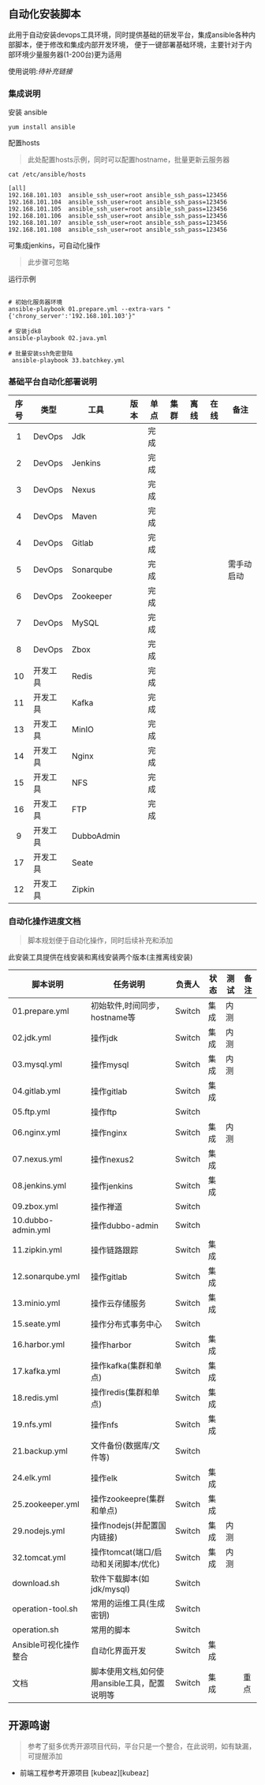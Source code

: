 ## 自动化安装脚本
此用于自动安装devops工具环境，同时提供基础的研发平台，集成ansible各种内部脚本，便于修改和集成内部开发环境，
便于一键部署基础环境，主要针对于内部环境少量服务器(1-200台)更为适用

使用说明:<i>待补充链接</i>

### 集成说明

安装 ansible

```shell
yum install ansible
```

配置hosts
>  此处配置hosts示例，同时可以配置hostname，批量更新云服务器

```shell
cat /etc/ansible/hosts

[all]
192.168.101.103  ansible_ssh_user=root ansible_ssh_pass=123456
192.168.101.104  ansible_ssh_user=root ansible_ssh_pass=123456
192.168.101.105  ansible_ssh_user=root ansible_ssh_pass=123456
192.168.101.106  ansible_ssh_user=root ansible_ssh_pass=123456
192.168.101.107  ansible_ssh_user=root ansible_ssh_pass=123456
192.168.101.108  ansible_ssh_user=root ansible_ssh_pass=123456
```

可集成jenkins，可自动化操作
> 此步骤可忽略

运行示例
```shell

# 初始化服务器环境
ansible-playbook 01.prepare.yml --extra-vars "{'chrony_server':'192.168.101.103'}"

# 安装jdk8
ansible-playbook 02.java.yml

# 批量安装ssh免密登陆
 ansible-playbook 33.batchkey.yml

```

### 基础平台自动化部署说明

| 序号 | 类型     | 工具       | 版本 | 单点 | 集群 | 离线 | 在线 | 备注       |
|:----:|----------|------------|------|------|------|------|------|------------|
| 1    | DevOps   | Jdk        |      | 完成 |      |      |      |            |
| 2    | DevOps   | Jenkins    |      | 完成 |      |      |      |            |
| 3    | DevOps   | Nexus      |      | 完成 |      |      |      |            |
| 4    | DevOps   | Maven      |      | 完成 |      |      |      |            |
| 4    | DevOps   | Gitlab     |      | 完成 |      |      |      |            |
| 5    | DevOps   | Sonarqube  |      | 完成 |      |      |      | 需手动启动 |
| 6    | DevOps   | Zookeeper  |      | 完成 |      |      |      |            |
| 7    | DevOps   | MySQL      |      | 完成 |      |      |      |            |
| 8    | DevOps   | Zbox       |      | 完成 |      |      |      |            |
| 10   | 开发工具 | Redis      |      | 完成 |      |      |      |            |
| 11   | 开发工具 | Kafka      |      | 完成 |      |      |      |            |
| 13   | 开发工具 | MinIO      |      | 完成 |      |      |      |            |
| 14   | 开发工具 | Nginx      |      | 完成 |      |      |      |            |
| 15   | 开发工具 | NFS        |      | 完成 |      |      |      |            |
| 16   | 开发工具 | FTP        |      | 完成 |      |      |      |            |
| 9    | 开发工具 | DubboAdmin |      |      |      |      |      |            |
| 17   | 开发工具 | Seate      |      |      |      |      |      |            |
| 12   | 开发工具 | Zipkin     |      |      |      |      |      |            |

### 自动化操作进度文档
> 脚本规划便于自动化操作，同时后续补充和添加

此安装工具提供在线安装和离线安装两个版本(主推离线安装)

| 脚本说明              | 任务说明                                     | 负责人 | 状态 | 测试 | 备注 |
|-----------------------|----------------------------------------------|--------|------|------|------|
| 01.prepare.yml        | 初始软件,时间同步，hostname等                | Switch | 集成 | 内测 |      |
| 02.jdk.yml            | 操作jdk                                      | Switch | 集成 | 内测 |      |
| 03.mysql.yml          | 操作mysql                                    | Switch | 集成 | 内测 |      |
| 04.gitlab.yml         | 操作gitlab                                   | Switch | 集成 |      |      |
| 05.ftp.yml            | 操作ftp                                      | Switch |      |      |      |
| 06.nginx.yml          | 操作nginx                                    | Switch | 集成 | 内测 |      |
| 07.nexus.yml          | 操作nexus2                                   | Switch | 集成 |      |      |
| 08.jenkins.yml        | 操作jenkins                                  | Switch | 集成 |      |      |
| 09.zbox.yml           | 操作禅道                                     | Switch |      |      |      |
| 10.dubbo-admin.yml    | 操作dubbo-admin                              | Switch |      |      |      |
| 11.zipkin.yml         | 操作链路跟踪                                 | Switch | 集成 |      |      |
| 12.sonarqube.yml      | 操作gitlab                                   | Switch | 集成 |      |      |
| 13.minio.yml          | 操作云存储服务                               | Switch | 集成 |      |      |
| 15.seate.yml          | 操作分布式事务中心                           | Switch |      |      |      |
| 16.harbor.yml         | 操作harbor                                   | Switch | 集成 |      |      |
| 17.kafka.yml          | 操作kafka(集群和单点)                        | Switch | 集成 |      |      |
| 18.redis.yml          | 操作redis(集群和单点)                        | Switch | 集成 |      |      |
| 19.nfs.yml            | 操作nfs                                      | Switch | 集成 |      |      |
| 21.backup.yml         | 文件备份(数据库/文件等)                      | Switch |      |      |      |
| 24.elk.yml            | 操作elk                                      | Switch | 集成 |      |      |
| 25.zookeeper.yml      | 操作zookeepre(集群和单点)                    | Switch | 集成 |      |      |
| 29.nodejs.yml         | 操作nodejs(并配置国内链接)                   | Switch | 集成 | 内测 |      |
| 32.tomcat.yml         | 操作tomcat(端口/启动和关闭脚本/优化)         | Switch | 集成 | 内测 |      |
| download.sh           | 软件下载脚本(如jdk/mysql)                    | Switch |      |      |      |
| operation-tool.sh     | 常用的运维工具(生成密钥)                     | Switch |      |      |      |
| operation.sh          | 常用的脚本                                   | Switch |      |      |      |
| Ansible可视化操作整合 | 自动化界面开发                               | Switch | 集成 |      |      |
| 文档                  | 脚本使用文档,如何使用ansible工具，配置说明等 | Switch | 集成 |      | 重点 |

## 开源鸣谢
> 参考了挺多优秀开源项目代码，平台只是一个整合，在此说明，如有缺漏，可提醒添加

- 前端工程参考开源项目 [kubeaz][kubeaz]
